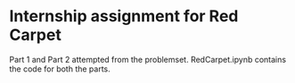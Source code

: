 # Internship assignment for Red Carpet

Part 1 and Part 2 attempted from the problemset. 
RedCarpet.ipynb contains the code for both the parts. 